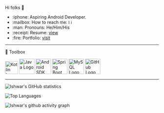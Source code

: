 Hi folks :wave:

<ul>
  
<li>:iphone: Aspiring Android Developer.</li>
<li><g-emoji class="g-emoji" alias="mailbox" fallback-src="https://github.githubassets.com/images/icons/emoji/unicode/1f4eb.png">:mailbox:</g-emoji> How to reach me:
 <a href="https://www.linkedin.com/in/ishwar-kumar/" rel="nofollow"><img src="https://cdn.worldvectorlogo.com/logos/linkedin-icon-2.svg" alt="Linkedin" width="13" height="13"/></a>         </li>
  <li>:man: Pronouns: He/Him/His</li>
 <li>:receipt: Resume: <a href="https://drive.google.com/file/d/1iLOrP1CFQnpXEJT37IIOluNsqjmj-nsj/view?usp=sharing">view</a></li>
  
  <li>:fire: Portfolio: <a href="https://ishu260596.github.io/">visit</a></li>
</ul>


---
🧰 Toolbox

<img src="https://cdn.worldvectorlogo.com/logos/kotlin-1.svg" alt="Kotlin logo" width="42" height="42"/>    <img src="https://cdn4.iconfinder.com/data/icons/logos-and-brands/512/181_Java_logo_logos-512.png" alt="Java Logo" width="50" height="50"/>    <img src="https://cdn1.iconfinder.com/data/icons/logotypes/32/android-512.png" alt="Android SDK" width="50" height="50"/>    <img src="https://cdn.worldvectorlogo.com/logos/spring-3.svg" alt="Spring Boot" width="50" height="50"/>    <img src="https://cdn.worldvectorlogo.com/logos/mysql-6.svg" alt="MySQL Logo" width="50" height="50"/>    <img src="https://cdn.worldvectorlogo.com/logos/git-icon.svg" alt="GitHub Logo" width="50" height="50"/>    

---



![Ishwar's GitHub statistics](https://github-readme-stats.vercel.app/api?username=ishu260596&show_icons=true&theme=chartreuse-dark)


![Top Languages](https://github-readme-stats.vercel.app/api/top-langs/?username=ishu260596&theme=chartreuse-dark)


![Ishwar's github activity graph](https://activity-graph.herokuapp.com/graph?username=ishu260596&theme=dracula)

